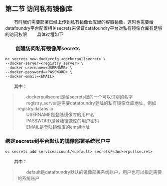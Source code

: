 ##  第二节 访问私有镜像库
　　有时我们需要部署已经上传到私有镜像仓库里的容器镜像，这时也需要给datafoundry平台配置相关secrets来保证datafoundry平台对私有镜像仓库有足够的访问权限
　　具体过程如下
### 　　创建访问私有镜像库secrets   
``` 
oc secrets new-dockercfg <dockerpullsecret> \
--docker-server=<registry_server> \
--docker-username=<USERNAME> \ 
--docker-password=<PASSWORD> \
--docker-email=<EMAIL>
``` 
　　其中：
>   　　dockerpullsecret是给secrets起的一个可以识别的名字   
    　　registry_server是需要datafoundry登陆的私有镜像仓库地址，例如registry.dataos.io  
    　　USERNAME是登陆镜像库的用户名   
    　　PASSWORD是登陆镜像库的用户密码  
    　　EMAIL是登陆镜像库的email地址   
    
###  绑定secrets到平台默认的镜像部署系统账户中
``` 
oc secrets add serviceaccount/<default> secrets/<dockerpullsecret>
```   
　　其中：
 >   　　default是datafoundry默认的镜像部署系统账户，用户也可以指定需要的系统账户